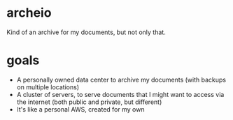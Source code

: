 # archeio
Kind of an archive for my documents, but not only that.

# goals
- A personally owned data center to archive my documents (with backups on multiple locations)
- A cluster of servers, to serve documents that I might want to access via the internet (both public and private, but different)
- It's like a personal AWS, created for my own

